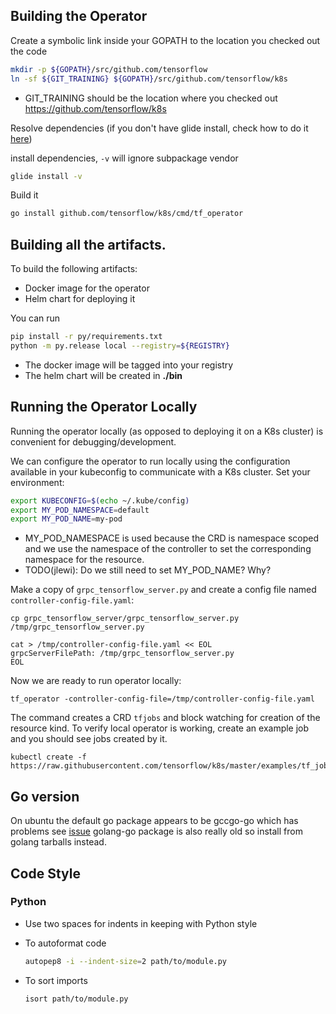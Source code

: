 ## Building the Operator

Create a symbolic link inside your GOPATH to the location you checked out the code

```sh
mkdir -p ${GOPATH}/src/github.com/tensorflow
ln -sf ${GIT_TRAINING} ${GOPATH}/src/github.com/tensorflow/k8s
```

  * GIT_TRAINING should be the location where you checked out https://github.com/tensorflow/k8s

Resolve dependencies (if you don't have glide install, check how to do it [here](https://github.com/Masterminds/glide/blob/master/README.md#install))

install dependencies, `-v` will ignore subpackage vendor
```sh
glide install -v
```

Build it

```sh
go install github.com/tensorflow/k8s/cmd/tf_operator
```

## Building all the artifacts.

To build the following artifacts:

  * Docker image for the operator
  * Helm chart for deploying it

You can run

```sh
pip install -r py/requirements.txt
python -m py.release local --registry=${REGISTRY}
```

  * The docker image will be tagged into your registry
  * The helm chart will be created in **./bin**

## Running the Operator Locally

Running the operator locally (as opposed to deploying it on a K8s cluster) is convenient for debugging/development.

We can configure the operator to run locally using the configuration available in your kubeconfig to communicate with
a K8s cluster. Set your environment:

```sh
export KUBECONFIG=$(echo ~/.kube/config)
export MY_POD_NAMESPACE=default
export MY_POD_NAME=my-pod
```

  * MY_POD_NAMESPACE is used because the CRD is namespace scoped and we use the namespace of the controller to
    set the corresponding namespace for the resource.
  * TODO(jlewi): Do we still need to set MY_POD_NAME? Why?

Make a copy of `grpc_tensorflow_server.py` and create a config file named `controller-config-file.yaml`:

```
cp grpc_tensorflow_server/grpc_tensorflow_server.py /tmp/grpc_tensorflow_server.py

cat > /tmp/controller-config-file.yaml << EOL
grpcServerFilePath: /tmp/grpc_tensorflow_server.py
EOL
```

Now we are ready to run operator locally:

```
tf_operator -controller-config-file=/tmp/controller-config-file.yaml
```

The command creates a CRD `tfjobs` and block watching for creation of the resource kind. To verify local
operator is working, create an example job and you should see jobs created by it.

```
kubectl create -f https://raw.githubusercontent.com/tensorflow/k8s/master/examples/tf_job.yaml
```

## Go version

On ubuntu the default go package appears to be gccgo-go which has problems see [issue](https://github.com/golang/go/issues/15429) golang-go package is also really old so install from golang tarballs instead.

## Code Style

### Python

* Use two spaces for indents in keeping with Python style
* To autoformat code

  ```sh
  autopep8 -i --indent-size=2 path/to/module.py
  ```

* To sort imports

  ```sh
  isort path/to/module.py
  ```
